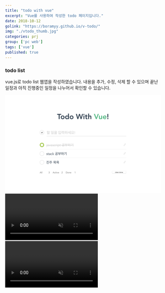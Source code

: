 ```yaml
---
title: "todo with vue"
excerpt: "Vue를 사용하여 작성한 todo 페이지입니다."
date: 2018-10-12
golink: "https://boramyy.github.io/v-todo/"
img: "./vtodo_thumb.jpg"
categories: prj
group: ['pc web']
tags: ['vue']
published: true
---
```


<div class="prj-data prj02 vtodo">

  <div class="content-box content-box-1">
    <div class="text-box text-box-1">
      <h3 class="title">todo list</h3>
      <p class="text">
        vue.js로 todo list 웹앱을 작성하였습니다.
        내용을 추가, 수정, 삭제 할 수 있으며 끝난 일정과 아직 진행중인 일정을 나누어서 확인할 수 있습니다.
      </p>
    </div>
    <img class="main-img" src="./vtodo_full.jpg">
  </div>

  <div class="content-box content-box-2">
    <video class="screenshot screenshot-1" autoplay muted loop>
      <source src="./vtodo_video1.mp4" type="video/mp4">
      Your browser does not support the video tag.
    </video>
    <video class="screenshot screenshot-2" autoplay muted loop>
      <source src="./vtodo_video2.mp4" type="video/mp4">
      Your browser does not support the video tag.
    </video>
  </div>

</div>